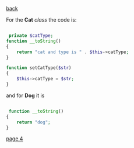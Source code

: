 [back](./page02.md)


For the **Cat** *class* the code is:

```php

 private $catType;
function __toString()
{
    return "cat and type is " . $this->catType;
}

function setCatType($str)
{
    $this->catType = $str;
}

```
 and for **Dog** it is

```php

 function __toString()
{
    return "dog";
}

``` 
 
[page 4](./page04.md)
